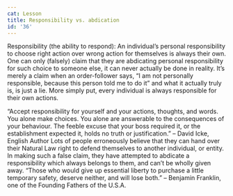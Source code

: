 ```yaml
---
cat: Lesson
title: Responsibility vs. abdication
id: '36'
---
```


Responsibility (the ability to respond):
An individual’s personal responsibility to choose right action over wrong action for
themselves is always their own. One can only (falsely) claim that they are abdicating personal
responsibility for such choice to someone else, it can never actually be done in reality. It’s
merely a claim when an order-follower says, “I am not personally responsible, because this
person told me to do it” and what it actually truly is, is just a lie.
More simply put, every individual is always responsible for their own actions.

“Accept responsibility for yourself and your actions, thoughts, and words. You alone make
choices. You alone are answerable to the consequences of your behaviour. The feeble excuse
that your boss required it, or the establishment expected it, holds no truth or justification.”
– David Icke, English Author
Lots of people erroneously believe that they can hand over their Natural Law right to defend
themselves to another individual, or entity. In making such a false claim, they have attempted
to abdicate a responsibility which always belongs to them, and can’t be wholly given away.
“Those who would give up essential liberty to purchase a little temporary safety, deserve
neither, and will lose both.” – Benjamin Franklin, one of the Founding Fathers of the U.S.A.